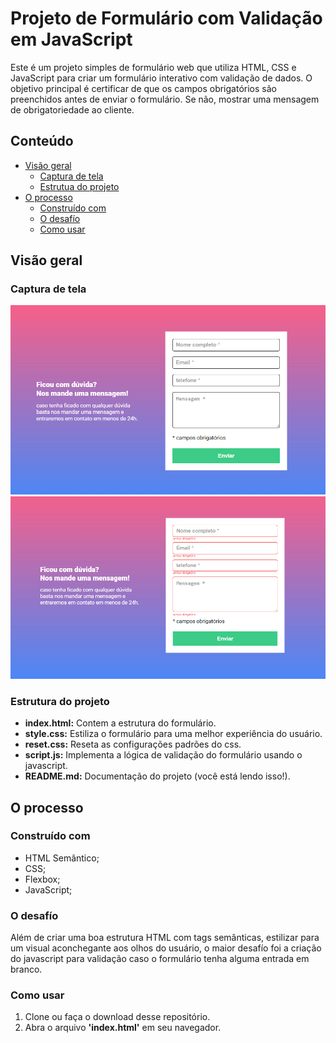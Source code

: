 # Projeto de Formulário com Validação em JavaScript

Este é um projeto simples de formulário web que utiliza HTML, CSS e JavaScript para criar um formulário interativo com validação de dados. O objetivo principal é certificar de que os campos obrigatórios são preenchidos antes de enviar o formulário. Se não, mostrar uma mensagem de obrigatoriedade ao cliente.

## Conteúdo

- [Visão geral](#visão-geral)
    - [Captura de tela](#captura-de-tela)
    - [Estrutua do projeto](#estrutura-do-projeto)
- [O processo](#o-processo)
    - [Construído com](#construido-com)
    - [O desafío](#o-desafio)
    - [Como usar](#como-usar)

## Visão geral

### Captura de tela

![Página inicial](./src/imagens/formulario-01.png)
![Página com erro](./src/imagens/formulario-02.png)

### Estrutura do projeto

* **index.html:** Contem a estrutura do formulário.
* **style.css:** Estiliza o formulário para uma melhor experiência do usuário.
* **reset.css:** Reseta as configurações padrões do css.
* **script.js:** Implementa a lógica de validação do formulário usando o javascript.
* **README.md:** Documentação do projeto (você está lendo isso!).

## O processo

### Construído com

- HTML Semântico;
- CSS;
- Flexbox;
- JavaScript;

### O desafío

Além de criar uma boa estrutura HTML com tags semânticas, estilizar para um visual aconchegante aos olhos do usuário, o maior desafío foi a criação do javascript para validação caso o formulário tenha alguma entrada em branco.

### Como usar

1. Clone ou faça o download desse repositório.
2. Abra o arquivo **'index.html'**
em seu navegador.

























































